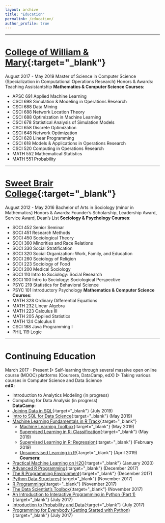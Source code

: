 ```yaml
---
layout: archive
title: "Education"
permalink: /education/
author_profile: true
---
```


---

[College of William & Mary](http://www.wm.edu){:target="_blank"}
======
August 2017 - May 2019
Master of Science in Computer Science (Specialization in Computational Operations Research)
Honors & Awards: Teaching Assistantship
**Mathematics & Computer Science Courses**: 
- APSC 691 Applied Machine Learning
- CSCI 698 Simulation & Modeling in Operations Research
- CSCI 688 Data Mining
- CSCI 688 Network Location Theory
- CSCI 688 Optimization in Machine Learning 
- CSCI 678 Statistical Analysis of Simulation Models
- CSCI 658 Discrete Optimization 
- CSCI 648 Network Optimization 
- CSCI 628 Linear Programming 
- CSCI 618 Models & Applications in Operations Research 
- CSCI 520 Computing in Operations Research 
- MATH 552 Mathematical Statistics 
- MATH 551 Probability

---

[Sweet Brair College](http://www.sbc.edu){:target="_blank"}
======
August 2012 - May 2016
Bachelor of Arts in Sociology (minor in Mathematics) 
Honors & Awards: Founder’s Scholarship, Leadership Award, Service Award, Dean’s List
**Sociology & Psychology Courses**: 
- SOCI 452 Senior Seminar 
- SOCI 451 Research Methods 
- SOCI 450 Sociological Theory 
- SOCI 360 Minorities and Race Relations 
- SOCI 330 Social Stratification 
- SOCI 320 Social Organization: Work, Family, and Education 
- SOCI 260 Sociology of Religion 
- SOCI 223 Sociology of Food 
- SOCI 200 Medical Sociology 
- SOCI 110 Intro to Sociology: Social Research 
- SOCI 100 Intro to Sociology: Sociological Perspective 
- PSYC 219 Statistics for Behavioral Science 
- PSYC 101 Introductory Psychology 
**Mathematics & Computer Science Courses**: 
- MATH 328 Ordinary Differential Equations 
- MATH 232 Linear Algebra 
- MATH 223 Calculus III 
- MATH 205 Applied Statistics 
- MATH 124 Calculus II 
- CSCI 188 Java Programming I 
- PHIL 119 Logic 

---

Continuing Education
======
March 2017 - Present
▷ Self-learning through several massive open online course (MOOC) platforms (Coursera, DataCamp, edX)
▷ Taking various courses in Computer Science and Data Science  
**edX**: 
- Introduction to Analytics Modeling (in progress)  
- Computing for Data Analysis (in progress)  
**DataCamp**: 
- [Joining Data in SQL](https://www.datacamp.com/statement-of-accomplishment/course/966173f17c4fe9b21d282604bdceafdc769ab751){:target="_blank"} (July 2019)  
- [Intro to SQL for Data Science](https://www.datacamp.com/statement-of-accomplishment/course/8673be852faf03b428370ffca806c13996851845){:target="_blank"} (May 2019)  
- [Machine Learning Fundamentals in R Track](https://www.datacamp.com/statement-of-accomplishment/track/72ae99b3e79c7d8d79c25307ac21bbb324e8e1ca){:target="_blank"}   
	- [Machine Learning Toolbox](https://www.datacamp.com/statement-of-accomplishment/course/8c97969a8ca58476961fb264267e951c788ba90f){:target="_blank"} (May 2019)  
	- [Supervised Learning in R: Classification](https://www.datacamp.com/statement-of-accomplishment/course/5b95e111fb1b18a532faadd50b806d56f4f00a0b){:target="_blank"} (May 2019)  			  
	- [Supervised Learning in R: Regression](https://www.datacamp.com/statement-of-accomplishment/course/00d01cc39bd7ecc082630fce3e01dc8a03041183){:target="_blank"} (February 2019)  
	- [Unsupervised Learning in R](https://www.datacamp.com/statement-of-accomplishment/course/0dfe230739e5d0819d0a977af24e3ae7633a22e5){:target="_blank"} (April 2019)    
**Coursera**: 
- [Practical Machine Learning on H2O](https://www.coursera.org/account/accomplishments/records/Y5VDKPEF8S2F){:target="_blank"} (January 2020)  
- [Advanced R Programming](https://www.coursera.org/account/accomplishments/records/KAJT6AQUVH5E){:target="_blank"} (December 2017) 
- [The R Programming Environment](https://www.coursera.org/account/accomplishments/records/J7AM92J6ELBF){:target="_blank"} (December 2017) 
- [Python Data Structures](https://www.coursera.org/account/accomplishments/records/BUDYB372LPUQ){:target="_blank"} (November 2017) 
- [R Programming](https://www.coursera.org/account/accomplishments/records/77FEUCLHM7N3){:target="_blank"} (November 2017)  
- [The Data Scientist’s Toolbox](https://www.coursera.org/account/accomplishments/records/C5MS6WN3NPQ4){:target="_blank"} (November 2017) 
- [An Introduction to Interactive Programming in Python (Part 1)](https://www.coursera.org/account/accomplishments/records/ZGA34GNXE3SE){:target="_blank"} (July 2017)  
- [Introduction to Probability and Data](https://www.coursera.org/account/accomplishments/records/NSECHXS8GKE5){:target="_blank"} (July 2017)  
- [Programming for Everybody (Getting Started with Python)](https://www.coursera.org/account/accomplishments/records/6KZPLTC3CQUQ){:target="_blank"} (July 2017)  
